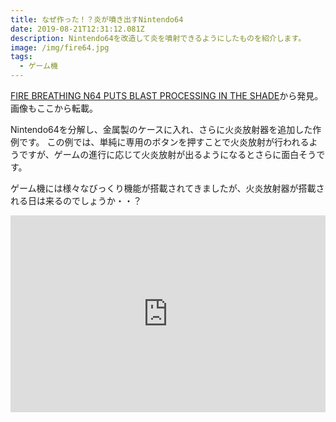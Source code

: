 ```yaml
---
title: なぜ作った！？炎が噴き出すNintendo64
date: 2019-08-21T12:31:12.081Z
description: Nintendo64を改造して炎を噴射できるようにしたものを紹介します。
image: /img/fire64.jpg
tags:
  - ゲーム機
---
```

[FIRE BREATHING N64 PUTS BLAST PROCESSING IN THE SHADE](https://hackaday.com/2019/08/15/fire-breathing-n64-puts-blast-processing-in-the-shade/)から発見。画像もここから転載。

Nintendo64を分解し、金属製のケースに入れ、さらに火炎放射器を追加した作例です。
この例では、単純に専用のボタンを押すことで火炎放射が行われるようですが、ゲームの進行に応じて火炎放射が出るようになるとさらに面白そうです。

ゲーム機には様々なびっくり機能が搭載されてきましたが、火炎放射器が搭載される日は来るのでしょうか・・？

<iframe width="100%" height="315" src="https://www.youtube.com/embed/TBEPvu7idjM" frameborder="0" allow="accelerometer; autoplay; encrypted-media; gyroscope; picture-in-picture" allowfullscreen></iframe>
